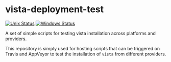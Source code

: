 # vista-deployment-test

[![Unix Status](https://img.shields.io/travis/pyvista/vista-deployment-test/master.svg?label=Unix&logo=travis)](https://travis-ci.org/pyvista/vista-deployment-test) [![Windows Status](https://img.shields.io/appveyor/ci/banesullivan/vista-deployment-test.svg?label=Windows&style=flat&logo=appveyor)](https://ci.appveyor.com/project/banesullivan/vista-deployment-test)

A set of simple scripts for testing vista installation across platforms and providers.

This repository is simply used for hosting scripts that can be triggered on Travis and 
AppVeyor to test the installation of `vista` from different providers.
